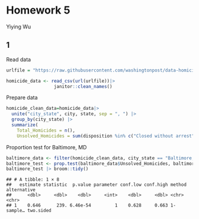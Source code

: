 Homework 5
================
Yiying Wu

## 1

Read data

``` r
urlfile = "https://raw.githubusercontent.com/washingtonpost/data-homicides/master/homicide-data.csv"

homicide_data <- read_csv(url(urlfile))|>
                  janitor::clean_names()
```

Prepare data

``` r
homicide_clean_data=homicide_data|>
  unite("city_state", city, state, sep = ", ") |>
  group_by(city_state) |>
  summarize(
    Total_Homicides = n(),
    Unsolved_Homicides = sum(disposition %in% c("Closed without arrest", "Open/No arrest")))
```

Proportion test for Baltimore, MD

``` r
baltimore_data <- filter(homicide_clean_data, city_state == "Baltimore, MD")
baltimore_test <- prop.test(baltimore_data$Unsolved_Homicides, baltimore_data$Total_Homicides)
baltimore_test |> broom::tidy()
```

    ## # A tibble: 1 × 8
    ##   estimate statistic  p.value parameter conf.low conf.high method    alternative
    ##      <dbl>     <dbl>    <dbl>     <int>    <dbl>     <dbl> <chr>     <chr>      
    ## 1    0.646      239. 6.46e-54         1    0.628     0.663 1-sample… two.sided
